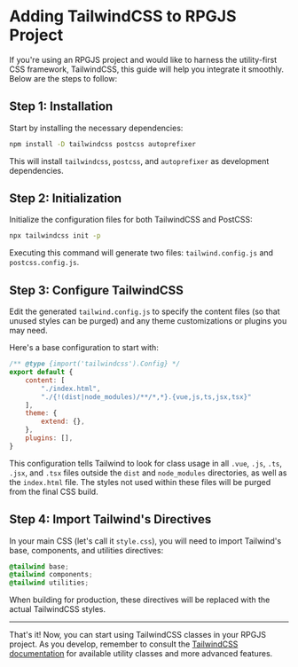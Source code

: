 # Adding TailwindCSS to RPGJS Project

If you're using an RPGJS project and would like to harness the utility-first CSS framework, TailwindCSS, this guide will help you integrate it smoothly. Below are the steps to follow:

## Step 1: Installation

Start by installing the necessary dependencies:

```bash
npm install -D tailwindcss postcss autoprefixer
```

This will install `tailwindcss`, `postcss`, and `autoprefixer` as development dependencies.

## Step 2: Initialization

Initialize the configuration files for both TailwindCSS and PostCSS:

```bash
npx tailwindcss init -p
```

Executing this command will generate two files: `tailwind.config.js` and `postcss.config.js`.

## Step 3: Configure TailwindCSS

Edit the generated `tailwind.config.js` to specify the content files (so that unused styles can be purged) and any theme customizations or plugins you may need.

Here's a base configuration to start with:

```javascript
/** @type {import('tailwindcss').Config} */
export default {
    content: [
        "./index.html",
        "./{!(dist|node_modules)/**/*,*}.{vue,js,ts,jsx,tsx}"
    ],
    theme: {
        extend: {},
    },
    plugins: [],
}
```

This configuration tells Tailwind to look for class usage in all `.vue`, `.js`, `.ts`, `.jsx`, and `.tsx` files outside the `dist` and `node_modules` directories, as well as the `index.html` file. The styles not used within these files will be purged from the final CSS build.

## Step 4: Import Tailwind's Directives

In your main CSS (let's call it `style.css`), you will need to import Tailwind's base, components, and utilities directives:

```css
@tailwind base;
@tailwind components;
@tailwind utilities;
```

When building for production, these directives will be replaced with the actual TailwindCSS styles.

---

That's it! Now, you can start using TailwindCSS classes in your RPGJS project. As you develop, remember to consult the [TailwindCSS documentation](https://tailwindcss.com/docs) for available utility classes and more advanced features.